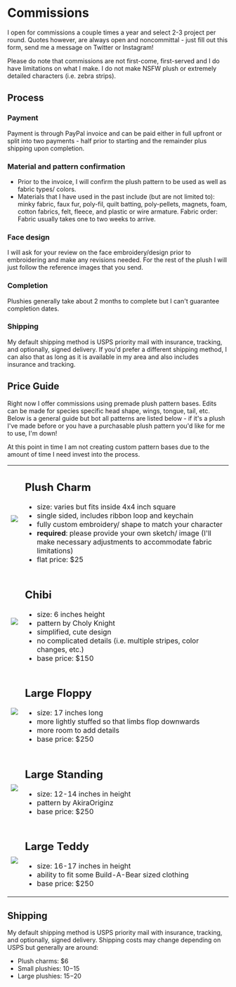 # Commissions

I open for commissions a couple times a year and select 2-3 project per round. Quotes however, are always open and noncommittal - just fill out this form, send me a message on Twitter or Instagram!

Please do note that commissions are not first-come, first-served and I do have limitations on what I make. I do not make NSFW plush or extremely detailed characters (i.e. zebra strips).

## Process

### Payment

Payment is through PayPal invoice and can be paid either in full upfront or split into two payments - half prior to starting and the remainder plus shipping upon completion.

### Material and pattern confirmation

- Prior to the invoice, I will confirm the plush pattern to be used as well as fabric types/ colors.
- Materials that I have used in the past include (but are not limited to): minky fabric, faux fur, poly-fil, quilt batting, poly-pellets, magnets, foam, cotton fabrics, felt, fleece, and plastic or wire armature.
  Fabric order: Fabric usually takes one to two weeks to arrive.

### Face design

I will ask for your review on the face embroidery/design prior to embroidering and make any revisions needed. For the rest of the plush I will just follow the reference images that you send.

### Completion

Plushies generally take about 2 months to complete but I can't guarantee completion dates.

### Shipping

My default shipping method is USPS priority mail with insurance, tracking, and optionally, signed delivery. If you'd prefer a different shipping method, I can also that as long as it is available in my area and also includes insurance and tracking.

## Price Guide

Right now I offer commissions using premade plush pattern bases. Edits can be made for species specific head shape, wings, tongue, tail, etc. Below is a general guide but bot all patterns are listed below - if it's a plush I've made before or you have a purchasable plush pattern you'd like for me to use, I'm down!

At this point in time I am not creating custom pattern bases due to the amount of time I need invest into the process.

<table>
    <tbody>
        <tr>
            <td>
                <img src={require(`../../static/images/pricing/20220316_204034.jpg`).default} />
            </td>
            <td>
                <h2>Plush Charm</h2>
                <ul>
                    <li>size: varies but fits inside 4x4 inch square</li>
                    <li>single sided, includes ribbon loop and keychain</li>
                    <li>fully custom embroidery/ shape to match your character</li>
                    <li><b>required</b>: please provide your own sketch/ image (I'll make necessary adjustments to accommodate fabric limitations)</li>
                    <li>flat price: $25</li>
                </ul>
            </td>
        </tr>
        <tr>
            <td>
                <img src={require(`../../static/images/pricing/32425-widened.jpg`).default} />
            </td>
            <td>
                <h2>Chibi</h2>
                <ul>
                    <li>size: 6 inches height</li>
                    <li>pattern by Choly Knight</li>
                    <li>simplified, cute design</li>
                    <li>no complicated details (i.e. multiple stripes, color changes, etc.)</li>
                    <li>base price: $150</li>
                </ul>
            </td>
        </tr>
        <tr>
            <td>
                <img src={require(`../../static/images/pricing/large-floppy-laying.jpg`).default} />
            </td>
            <td>
                <h2>Large Floppy</h2>
                <ul>
                    <li>size: 17 inches long</li>
                    <li>more lightly stuffed so that limbs flop downwards</li>
                    <li>more room to add details</li>
                    <li>base price: $250</li>
                </ul>
            </td>
        </tr>
        <tr>
            <td>
                <img src={require(`../../static/images/pricing/side10.jpg`).default} />
            </td>
            <td>
                <h2>Large Standing</h2>
                <ul>
                    <li>size: 12-14 inches in height</li>
                    <li>pattern by AkiraOriginz</li>
                    <li>base price: $250</li>
                </ul>
            </td>
        </tr>
        <tr>
            <td>
                <img src={require(`../../static/images/pricing/32772-widened.jpg`).default} />
            </td>
            <td>
                <h2>Large Teddy</h2>
                <ul>
                    <li>size: 16-17 inches in height</li>
                    <li>ability to fit some Build-A-Bear sized clothing</li>
                    <li>base price: $250</li>
                </ul>
            </td>
        </tr>
    </tbody>
</table>

## Shipping

My default shipping method is USPS priority mail with insurance, tracking, and optionally, signed delivery. Shipping costs may change depending on USPS but generally are around:

- Plush charms: $6
- Small plushies: $10-$15
- Large plushies: $15-$20

